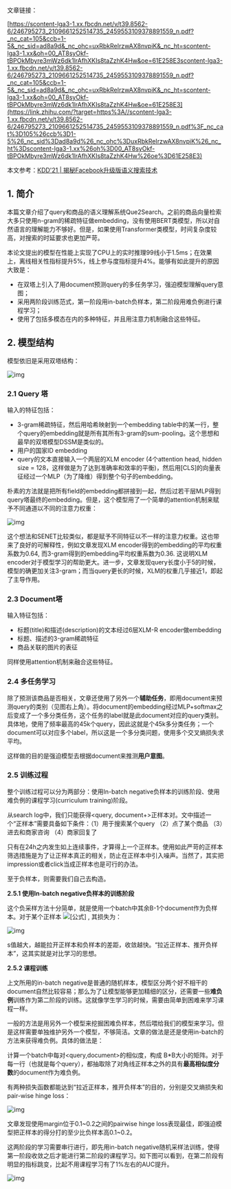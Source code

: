 文章链接：

[https://scontent-lga3-1.xx.fbcdn.net/v/t39.8562-6/246795273_2109661252514735_2459553109378891559_n.pdf?_nc_cat=105&ccb=1-5&_nc_sid=ad8a9d&_nc_ohc=uxRbkReIrzwAX8nvpiK&_nc_ht=scontent-lga3-1.xx&oh=00_AT8syOkf-tBPOkMbyre3mWz6dk1lrAfhXKIs8taZzhK4Hw&oe=61E258E3scontent-lga3-1.xx.fbcdn.net/v/t39.8562-6/246795273_2109661252514735_2459553109378891559_n.pdf?_nc_cat=105&ccb=1-5&_nc_sid=ad8a9d&_nc_ohc=uxRbkReIrzwAX8nvpiK&_nc_ht=scontent-lga3-1.xx&oh=00_AT8syOkf-tBPOkMbyre3mWz6dk1lrAfhXKIs8taZzhK4Hw&oe=61E258E3](https://link.zhihu.com/?target=https%3A//scontent-lga3-1.xx.fbcdn.net/v/t39.8562-6/246795273_2109661252514735_2459553109378891559_n.pdf%3F_nc_cat%3D105%26ccb%3D1-5%26_nc_sid%3Dad8a9d%26_nc_ohc%3DuxRbkReIrzwAX8nvpiK%26_nc_ht%3Dscontent-lga3-1.xx%26oh%3D00_AT8syOkf-tBPOkMbyre3mWz6dk1lrAfhXKIs8taZzhK4Hw%26oe%3D61E258E3)

本文参考：[KDD'21 | 揭秘Facebook升级版语义搜索技术](https://link.zhihu.com/?target=https%3A//mp.weixin.qq.com/s/mkC8lSbBXWMUIXUg3KrAjQ)

## 1. 简介

本篇文章介绍了query和商品的语义理解系统Que2Search。之前的商品向量检索大多只使用n-gram的稀疏特征做embedding，没有使用BERT类模型，所以对自然语言的理解能力不够好。但是，如果使用Transformer类模型，时间复杂度较高，对搜索的时延要求也更加严苛。

本论文提出的模型在性能上实现了CPU上的实时推理99线小于1.5ms；在效果上，离线相关性指标提升5%，线上参与度指标提升4%。能够有如此提升的原因大致是：

- 在双塔上引入了用document预测query的多任务学习，强迫模型理解query意图；
- 采用两阶段训练范式，第一阶段用in-batch负样本，第二阶段用难负例进行课程学习；
- 使用了包括多模态在内的多种特征，并且用注意力机制融合这些特征。

## 2. 模型结构

模型依旧是采用双塔结构：

![img](https://pic3.zhimg.com/80/v2-bcd96e9e7c315c8518f8982a076e4216_1440w.jpg)

### 2.1 Query 塔

输入的特征包括：

- 3-gram稀疏特征，然后用哈希映射到一个embedding table中的某一行，整个query的embedding就是所有其所有3-gram的sum-pooling。这个思想和最早的双塔模型DSSM是类似的。
- 用户的国家ID embedding
- query的文本直接输入一个两层的XLM encoder (4个attention head, hidden size = 128，这样做是为了达到准确率和效率的平衡)，然后用[CLS]的向量表征经过一个MLP（为了降维）得到整个句子的embedding。

朴素的方法就是把所有field的embedding都拼接到一起，然后过若干层MLP得到query塔最终的embedding。但是，这个模型用了一个简单的attention机制来赋予不同通道以不同的注意力权重：

![img](https://pic2.zhimg.com/80/v2-5da3938810f820df0eb5d9d2594fa755_1440w.jpg)

这个想法和SENET比较类似，都是赋予不同特征以不一样的注意力权重。这也带来了良好的可解释性，例如文章发现XLM encoder得到的embedding的平均权重系数为0.64, 而3-gram得到的embedding平均权重系数为0.36. 这说明XLM encoder对于模型学习的帮助更大。进一步，文章发现query长度小于5的时候，模型的确更加关注3-gram；而当query更长的时候，XLM的权重几乎接近1，即起了主导作用。

### 2.3 Document塔

输入特征包括：

- 标题(title)和描述(description)的文本经过6层XLM-R encoder做embedding
- 标题、描述的3-gram稀疏特征
- 商品关联的图片的表征

同样使用attention机制来融合这些特征。

### 2.4 多任务学习

除了预测该商品是否相关，文章还使用了另外一个**辅助任务**，即用document来预测query的类别（见图右上角）。将document的embedding经过MLP+softmax之后变成了一个多分类任务，这个任务的label就是此document对应的query类别。具体地，使用了频率最高的45k个query，因此这就是个45k多分类任务；一个document可以对应多个label，所以这是一个多分类问题，使用多个交叉熵损失求平均。

这样做的目的是强迫模型去根据document来推测**用户意图**。

### 2.5 训练过程

整个训练过程可以分为两部分：使用In-batch negative负样本的训练阶段、使用难负例的课程学习(curriculum training)阶段。

从search log中，我们只能获得<query, document+>正样本对。文中描述一个“正样本”需要具备如下条件：（1）用于搜索某个query （2）点了某个商品 （3）进去和商家咨询 （4）商家回复了

只有在24h之内发生如上连续事件，才算得上一个正样本。使用如此严苛的正样本筛选措施是为了让正样本真正的相关，防止在正样本中引入噪声。当然了，其实把impression或者click当成正样本也是可行的办法。

至于负样本，则需要我们自己去构造。

**2.5.1 使用In-batch negative负样本的训练阶段**

这个负采样方法十分简单，就是使用一个batch中其余B-1个document作为负样本。对于某个正样本 ![[公式]](https://www.zhihu.com/equation?tex=%28q_i%2Cd_i%29) , 其损失为：

![img](https://pic4.zhimg.com/80/v2-af928f5055aa198907ec08f52cfdc05b_1440w.jpeg)

s值越大，越能拉开正样本和负样本的差距，收敛越快。“拉近正样本、推开负样本”，这其实就是对比学习的思想。

**2.5.2 课程训练**

上文所用的in-batch negative是普通的随机样本，模型区分两个好不相干的document自然比较容易；那么为了让模型能够更加精细的区分，还需要一些**难负例**训练作为第二阶段的训练。这就像学生学习的时候，需要由简单到困难来学习课程一样。

一般的方法是用另外一个模型来挖掘困难负样本，然后喂给我们的模型来学习。但是这样需要单独维护另外一个模型，不够简洁。文章的做法是还是使用in-batch的方法来获得难负例。具体的做法是：

计算一个batch中每对<query,document>的相似度，构成 B*B大小的矩阵。对于每一行（也就是每个query），都抽取除了对角线正样本之外的具有**最高相似度分数**的document作为难负例。

有两种损失函数都能达到“拉近正样本，推开负样本”的目的，分别是交叉熵损失和pair-wise hinge loss：

![img](https://pic1.zhimg.com/80/v2-2c0b04c2bafc1000b975a2a70bfc9d3c_1440w.jpeg)

文章发现使用margin位于0.1~0.2之间的pairwise hinge loss表现最佳，即强迫模型把正样本的得分打的至少比负样本高0.1~0.2。

这两阶段的学习需要串行进行，即先用in-batch negative随机采样法训练，使得第一阶段收敛之后才能进行第二阶段的课程学习。如下图可以看到，在第二阶段有明显的指标跳变，比起不用课程学习有了1%左右的AUC提升。

![img](https://pic2.zhimg.com/80/v2-8ecc257fcae8fccb5a7be3d7dfbf1901_1440w.jpg)